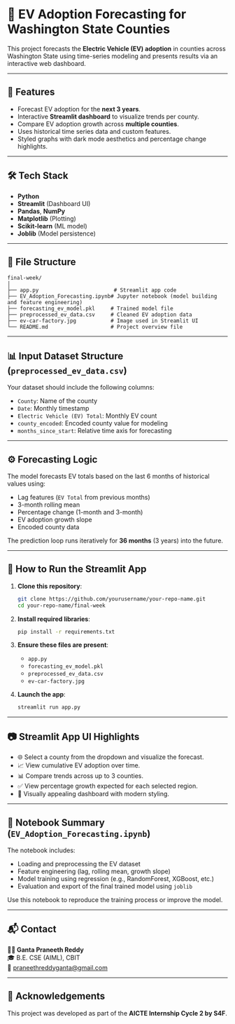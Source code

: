 # 🔋 EV Adoption Forecasting for Washington State Counties

This project forecasts the **Electric Vehicle (EV) adoption** in counties across Washington State using time-series modeling and presents results via an interactive web dashboard.

---

## 📌 Features

- Forecast EV adoption for the **next 3 years**.
- Interactive **Streamlit dashboard** to visualize trends per county.
- Compare EV adoption growth across **multiple counties**.
- Uses historical time series data and custom features.
- Styled graphs with dark mode aesthetics and percentage change highlights.

---

## 🛠️ Tech Stack

- **Python**
- **Streamlit** (Dashboard UI)
- **Pandas**, **NumPy**
- **Matplotlib** (Plotting)
- **Scikit-learn** (ML model)
- **Joblib** (Model persistence)

---

## 📁 File Structure

```
final-week/
│
├── app.py                        # Streamlit app code
├── EV_Adoption_Forecasting.ipynb# Jupyter notebook (model building and feature engineering)
├── forecasting_ev_model.pkl     # Trained model file
├── preprocessed_ev_data.csv     # Cleaned EV adoption data
├── ev-car-factory.jpg           # Image used in Streamlit UI
└── README.md                    # Project overview file
```

---

## 📊 Input Dataset Structure (`preprocessed_ev_data.csv`)

Your dataset should include the following columns:

- `County`: Name of the county
- `Date`: Monthly timestamp
- `Electric Vehicle (EV) Total`: Monthly EV count
- `county_encoded`: Encoded county value for modeling
- `months_since_start`: Relative time axis for forecasting

---

## ⚙️ Forecasting Logic

The model forecasts EV totals based on the last 6 months of historical values using:

- Lag features (`EV Total` from previous months)
- 3-month rolling mean
- Percentage change (1-month and 3-month)
- EV adoption growth slope
- Encoded county data

The prediction loop runs iteratively for **36 months** (3 years) into the future.

---

## 🎯 How to Run the Streamlit App

1. **Clone this repository**:
   ```bash
   git clone https://github.com/yourusername/your-repo-name.git
   cd your-repo-name/final-week
   ```

2. **Install required libraries**:
   ```bash
   pip install -r requirements.txt
   ```

3. **Ensure these files are present**:
   - `app.py`
   - `forecasting_ev_model.pkl`
   - `preprocessed_ev_data.csv`
   - `ev-car-factory.jpg`

4. **Launch the app**:
   ```bash
   streamlit run app.py
   ```

---

## 📷 Streamlit App UI Highlights

- 🌐 Select a county from the dropdown and visualize the forecast.
- 📈 View cumulative EV adoption over time.
- 📊 Compare trends across up to 3 counties.
- ✅ View percentage growth expected for each selected region.
- 🎨 Visually appealing dashboard with modern styling.

---

## 📓 Notebook Summary (`EV_Adoption_Forecasting.ipynb`)

The notebook includes:

- Loading and preprocessing the EV dataset
- Feature engineering (lag, rolling mean, growth slope)
- Model training using regression (e.g., RandomForest, XGBoost, etc.)
- Evaluation and export of the final trained model using `joblib`

Use this notebook to reproduce the training process or improve the model.

---

## 📬 Contact

**👨‍💻 Ganta Praneeth Reddy**  
🎓 B.E. CSE (AIML), CBIT  
📧 praneethreddyganta@gmail.com  

---

## 📌 Acknowledgements

This project was developed as part of the **AICTE Internship Cycle 2 by S4F**.
